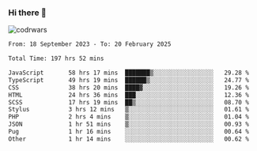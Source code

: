 ### Hi there 👋


![codrwars](https://www.codewars.com/users/rsschool_c9af20f58c35c696/badges/micro) 

<!--START_SECTION:waka-->

```txt
From: 18 September 2023 - To: 20 February 2025

Total Time: 197 hrs 52 mins

JavaScript       58 hrs 17 mins  ███████▒░░░░░░░░░░░░░░░░░   29.28 %
TypeScript       49 hrs 19 mins  ██████▒░░░░░░░░░░░░░░░░░░   24.77 %
CSS              38 hrs 20 mins  ████▓░░░░░░░░░░░░░░░░░░░░   19.26 %
HTML             24 hrs 36 mins  ███░░░░░░░░░░░░░░░░░░░░░░   12.36 %
SCSS             17 hrs 19 mins  ██▒░░░░░░░░░░░░░░░░░░░░░░   08.70 %
Stylus           3 hrs 12 mins   ▒░░░░░░░░░░░░░░░░░░░░░░░░   01.61 %
PHP              2 hrs 4 mins    ▒░░░░░░░░░░░░░░░░░░░░░░░░   01.04 %
JSON             1 hr 51 mins    ▒░░░░░░░░░░░░░░░░░░░░░░░░   00.93 %
Pug              1 hr 16 mins    ░░░░░░░░░░░░░░░░░░░░░░░░░   00.64 %
Other            1 hr 14 mins    ░░░░░░░░░░░░░░░░░░░░░░░░░   00.62 %
```

<!--END_SECTION:waka-->

